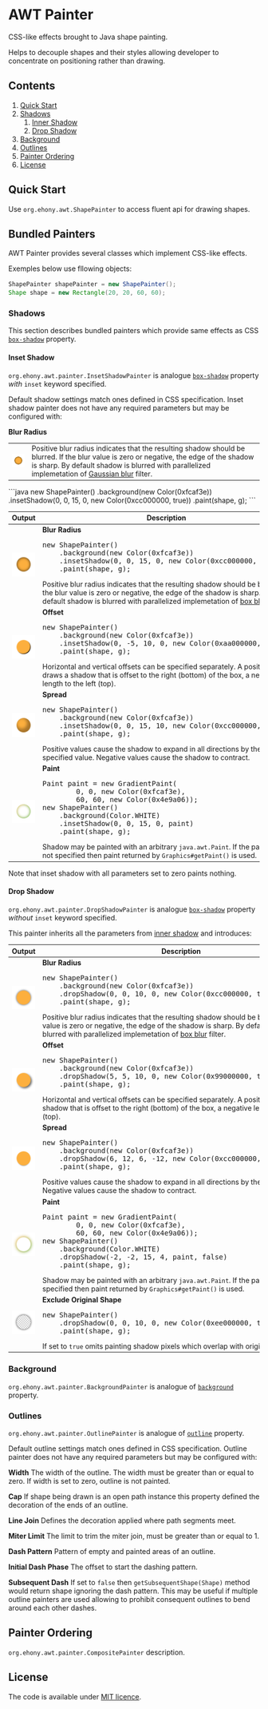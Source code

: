 # AWT Painter

CSS-like effects brought to Java shape painting.

Helps to decouple shapes and their styles allowing developer to concentrate on positioning rather than drawing.

## Contents

1. [Quick Start](#quick-start)
2. [Shadows](#shadows)
    1. [Inner Shadow](#inner-shadow)
    2. [Drop Shadow](#drop-shadow)
3. [Background](#background)
4. [Outlines](#outlines)
5. [Painter Ordering](#painter-ordering)
6. [License](#license)

## Quick Start

Use `org.ehony.awt.ShapePainter` to access fluent api for drawing shapes.

## Bundled Painters

AWT Painter provides several classes which implement CSS-like effects.

Exemples below use fllowing objects:
```java
ShapePainter shapePainter = new ShapePainter();
Shape shape = new Rectangle(20, 20, 60, 60);
```

### Shadows

This section describes bundled painters which provide same effects as CSS [`box-shadow`][1] property.

#### Inset Shadow

`org.ehony.awt.painter.InsetShadowPainter` is analogue [`box-shadow`][1] property _with_ `inset` keyword specified.

Default shadow settings match ones defined in CSS specification. Inset shadow painter does not have any required parameters but may be configured with:

**Blur Radius**
<table><tr>
<td><img src="docs/inset-shadow-blur-radius.png"/></td>
<td>Positive blur radius indicates that the resulting shadow should be blurred. If the blur value is zero or negative, the edge of the shadow is sharp. By default shadow is blurred with parallelized implemetation of <a href="http://en.wikipedia.org/wiki/Gaussian_blur">Gaussian blur</a> filter.</td>
</tr></table>
```java
new ShapePainter()
    .background(new Color(0xfcaf3e))
    .insetShadow(0, 0, 15, 0, new Color(0xcc000000, true))
    .paint(shape, g);
```





<table>
<thead>
<tr>
    <th>Output</th>
    <th>Description</th>
</tr>
</thead>
<tbody>
<tr>
    <td><img src="docs/inset-shadow-blur-radius.png"></td>
    <td>
<b>Blur Radius</b>
<pre>
new ShapePainter()
    .background(new Color(0xfcaf3e))
    .insetShadow(0, 0, 15, 0, new Color(0xcc000000, true))
    .paint(shape, g);
</pre>
Positive blur radius indicates that the resulting shadow should be blurred. If the blur value is zero or negative, the edge of the shadow is sharp. By default shadow is blurred with parallelized implemetation of <a href="http://en.wikipedia.org/wiki/Box_blur">box blur</a> filter.
    </td>
</tr>
<tr>
    <td><img src="docs/inset-shadow-offset.png"></td>
    <td>
<b>Offset</b>
<pre>
new ShapePainter()
    .background(new Color(0xfcaf3e))
    .insetShadow(0, -5, 10, 0, new Color(0xaa000000, true))
    .paint(shape, g);
</pre>
Horizontal and vertical offsets can be specified separately. A positive value draws a shadow that is offset to the right (bottom) of the box, a negative length to the left (top).
    </td>
</tr>
<tr>
    <td><img src="docs/inset-shadow-spread.png"></td>
    <td>
<b>Spread</b>
<pre>
new ShapePainter()
    .background(new Color(0xfcaf3e))
    .insetShadow(0, 0, 15, 10, new Color(0xcc000000, true))
    .paint(shape, g);
</pre>
Positive values cause the shadow to expand in all directions by the specified value. Negative values cause the shadow to contract.
    </td>
</tr>
<tr>
    <td><img src="docs/inset-shadow-paint.png"></td>
    <td>
<b>Paint</b>
<pre>
Paint paint = new GradientPaint(
        0, 0, new Color(0xfcaf3e),
        60, 60, new Color(0x4e9a06));
new ShapePainter()
    .background(Color.WHITE)
    .insetShadow(0, 0, 15, 0, paint)
    .paint(shape, g);
</pre>
Shadow may be painted with an arbitrary <code>java.awt.Paint</code>. If the paint was not specified then paint returned by <code>Graphics#getPaint()</code> is used.
    </td>
</tr>
</tbody>
</table>

Note that inset shadow with all parameters set to zero paints nothing.

#### Drop Shadow

`org.ehony.awt.painter.DropShadowPainter` is analogue [`box-shadow`][1] property _without_ `inset` keyword specified.

This painter inherits all the parameters from [inner shadow](#inner-shadow) and introduces:

<table>
<thead>
<tr>
    <th>Output</th>
    <th>Description</th>
</tr>
</thead>
<tbody>
<tr>
    <td><img src="docs/drop-shadow-blur-radius.png"></td>
    <td>
<b>Blur Radius</b>
<pre>
new ShapePainter()
    .background(new Color(0xfcaf3e))
    .dropShadow(0, 0, 10, 0, new Color(0xcc000000, true), false)
    .paint(shape, g);
</pre>
Positive blur radius indicates that the resulting shadow should be blurred. If the blur value is zero or negative, the edge of the shadow is sharp. By default shadow is blurred with parallelized implemetation of <a href="http://en.wikipedia.org/wiki/Box_blur">box blur</a> filter.
    </td>
</tr>
<tr>
    <td><img src="docs/drop-shadow-offset.png"></td>
    <td>
<b>Offset</b>
<pre>
new ShapePainter()
    .background(new Color(0xfcaf3e))
    .dropShadow(5, 5, 10, 0, new Color(0x99000000, true), false)
    .paint(shape, g);
</pre>
Horizontal and vertical offsets can be specified separately. A positive value draws a shadow that is offset to the right (bottom) of the box, a negative length to the left (top).
    </td>
</tr>
<tr>
    <td><img src="docs/drop-shadow-spread.png"></td>
    <td>
<b>Spread</b>
<pre>
new ShapePainter()
    .background(new Color(0xfcaf3e))
    .dropShadow(6, 12, 6, -12, new Color(0xcc000000, true), false)
    .paint(shape, g);
</pre>
Positive values cause the shadow to expand in all directions by the specified value. Negative values cause the shadow to contract.
    </td>
</tr>
<tr>
    <td><img src="docs/drop-shadow-paint.png"></td>
    <td>
<b>Paint</b>
<pre>
Paint paint = new GradientPaint(
        0, 0, new Color(0xfcaf3e),
        60, 60, new Color(0x4e9a06));
new ShapePainter()
    .background(Color.WHITE)
    .dropShadow(-2, -2, 15, 4, paint, false)
    .paint(shape, g);
</pre>
Shadow may be painted with an arbitrary <code>java.awt.Paint</code>. If the paint was not specified then paint returned by <code>Graphics#getPaint()</code> is used.
    </td>
</tr>
<tr>
    <td><img src="docs/drop-shadow-exclude.png"></td>
    <td>
<b>Exclude Original Shape</b>
<pre>
new ShapePainter()
    .dropShadow(0, 0, 10, 0, new Color(0xee000000, true), true)
    .paint(shape, g);
</pre>
If set to <code>true</code> omits painting shadow pixels which overlap with original shape.
    </td>
</tr>
</tbody>
</table>

### Background

`org.ehony.awt.painter.BackgroundPainter` is analogue of [`background`](http://www.w3.org/TR/css3-background/#background) property.

### Outlines

`org.ehony.awt.painter.OutlinePainter` is analogue of [`outline`](http://www.w3.org/TR/CSS21/ui.html#dynamic-outlines) property.

Default outline settings match ones defined in CSS specification. Outline painter does not have any required parameters but may be configured with:

**Width** The width of the outline. The width must be greater than or equal to zero. If width is set to zero, outline is not painted.

**Cap** If shape being drawn is an open path instance this property defined the decoration of the ends of an outline.

**Line Join** Defines the decoration applied where path segments meet.

**Miter Limit** The limit to trim the miter join, must be greater than or equal to 1.

**Dash Pattern** Pattern of empty and painted areas of an outline.

**Initial Dash Phase** The offset to start the dashing pattern.

**Subsequent Dash** If set to `false` then `getSubsequentShape(Shape)` method would return shape ignoring the dash pattern. This may be useful if multiple outline painters are used allowing to prohibit consequent outlines to bend around each other dashes.

## Painter Ordering

`org.ehony.awt.painter.CompositePainter` description.

## License

The code is available under [MIT licence](LICENSE.txt).

[1]: http://www.w3.org/TR/css3-background/#box-shadow
